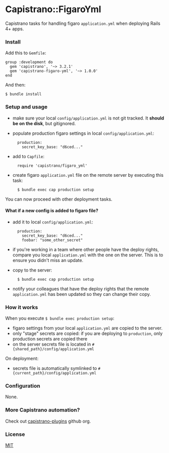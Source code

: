 # Capistrano::FigaroYml

Capistrano tasks for handling figaro `application.yml` when deploying Rails 4+ apps.

### Install

Add this to `Gemfile`:

    group :development do
      gem 'capistrano', '~> 3.2.1'
      gem 'capistrano-figaro-yml', '~> 1.0.0'
    end

And then:

    $ bundle install

### Setup and usage

- make sure your local `config/application.yml` is not git tracked. It **should be on
  the disk**, but gitignored.

- populate production figaro settings in local `config/application.yml`:

        production:
          secret_key_base: "d6ced..."

- add to `Capfile`:

        require 'capistrano/figaro_yml'

- create figaro `application.yml` file on the remote server by executing this task:

        $ bundle exec cap production setup

You can now proceed with other deployment tasks.

#### What if a new config is added to figaro file?

- add it to local `config/application.yml`:

        production:
          secret_key_base: "d6ced..."
          foobar: "some_other_secret"

- if you're working in a team where other people have the deploy rights, compare
  you local `application.yml` with the one on the server. This is to ensure you
  didn't miss an update.
- copy to the server:

        $ bundle exec cap production setup

- notify your colleagues that have the deploy rights that the remote
  `application.yml` has been updated so they can change their copy.


### How it works

When you execute `$ bundle exec production setup`:

- figaro settings from your local `application.yml` are copied to the server.<br/>
- only "stage" secrets are copied: if you are deploying to `production`,
  only production secrets are copied there
- on the server secrets file is located  in `#{shared_path}/config/application.yml`

On deployment:

- secrets file is automatically symlinked to `#{current_path}/config/application.yml`

### Configuration

None.

### More Capistrano automation?

Check out [capistrano-plugins](https://github.com/capistrano-plugins) github org.

### License

[MIT](LICENSE.md)
